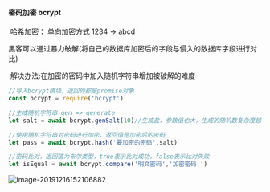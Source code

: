 #### 密码加密 bcrypt

​    哈希加密： 单向加密方式  1234 -> abcd

​	黑客可以通过暴力破解(将自己的数据库加密后的字段与侵入的数据库字段进行对比)

​	解决办法:在加密的密码中加入随机字符串增加被破解的难度

```js
//导入bcrypt模块，返回的都是promise对象
const bcrypt = require('bcrypt')

//生成随机字符串 gen => generate 
let salt = await bcrypt.genSalt(10)//生成盐，参数值也大，生成的随机数复杂度越高

//使用随机字符串对密码进行加密，返回值是加密后的密码
let pass = await bcrypt.hash('要加密的密码',salt)

//密码比对，返回值为布尔类型，true表示比对成功，false表示比对失败
let isEqual = await bcrypt.compare('明文密码','加密密码 ')
```

![image-20191216152106882](C:\Users\小win\AppData\Roaming\Typora\typora-user-images\image-20191216152106882.png)
